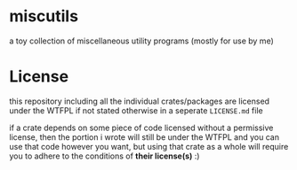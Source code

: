 


# miscutils
a toy collection of miscellaneous utility programs (mostly for use by me)



# License
this repository including all the individual crates/packages are licensed under the WTFPL if not stated otherwise in a seperate `LICENSE.md` file

if a crate depends on some piece of code licensed without a permissive license, then the portion i wrote will still be under the WTFPL and you can use that code however you want, but using that crate as a whole will require you to adhere to the conditions of **their license(s)** :)


